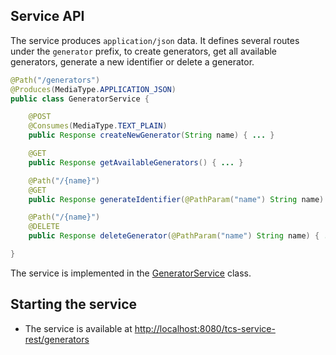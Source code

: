 ## Service API

The service produces `application/json` data. It defines several routes under the `generator` prefix, to create generators, get all available generators, generate a new identifier or delete a generator.

```java
@Path("/generators")
@Produces(MediaType.APPLICATION_JSON)
public class GeneratorService {

	@POST
	@Consumes(MediaType.TEXT_PLAIN)
	public Response createNewGenerator(String name) { ... }

	@GET
	public Response getAvailableGenerators() { ... }

	@Path("/{name}")
	@GET
	public Response generateIdentifier(@PathParam("name") String name) { ... }

	@Path("/{name}")
	@DELETE
	public Response deleteGenerator(@PathParam("name") String name) { ... }

}
``` 

The service is implemented in the [GeneratorService](https://github.com/polytechnice-si/5A-Microservices-Integration/blob/master/services/resource/src/main/java/gen/GeneratorService.java) class.

## Starting the service
  * The service is available at [http://localhost:8080/tcs-service-rest/generators](http://localhost:8080/tcs-service-rest/generators)

